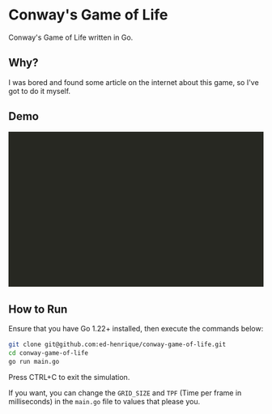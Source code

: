# Conway's Game of Life

Conway's Game of Life written in Go.

## Why?

I was bored and found some article on the internet about this game, so I've got to do it myself.

## Demo

![Usage Demo](./assets/demo.gif)

## How to Run

Ensure that you have Go 1.22+ installed, then execute the commands below:

```bash
git clone git@github.com:ed-henrique/conway-game-of-life.git
cd conway-game-of-life
go run main.go
```

Press CTRL+C to exit the simulation.

If you want, you can change the `GRID_SIZE` and `TPF` (Time per frame in milliseconds) in the `main.go` file to values that please you.
